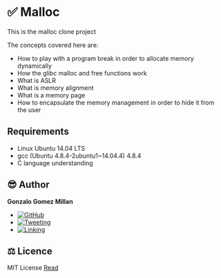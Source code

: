 # :white_check_mark: Malloc
This is the malloc clone project

The concepts covered here are:
- How to play with a program break in order to allocate memory dynamically
- How the glibc malloc and free functions work
- What is ASLR
- What is memory alignment
- What is a memory page
- How to encapsulate the memory management in order to hide it from the user

## Requirements
- Linux Ubuntu 14.04 LTS
- gcc (Ubuntu 4.8.4-2ubuntu1~14.04.4) 4.8.4
- C language understanding

## :sunglasses: Author
**Gonzalo Gomez Millan**
- [![GitHub](https://img.shields.io/badge/github-%23100000.svg?&style=for-the-badge&logo=github&logoColor=white)](https://github.com/gogomillan)
- [![Tweeting](https://img.shields.io/badge/twitter-%231DA1F2.svg?&style=for-the-badge&logo=twitter&logoColor=white)](https://twitter.com/gogomillan)
- [![Linking](https://img.shields.io/badge/linkedin-%230077B5.svg?&style=for-the-badge&logo=linkedin&logoColor=white)](https://linkedin.com/in/gogomillan)

## :balance_scale: Licence
MIT License [Read](LICENSE)
